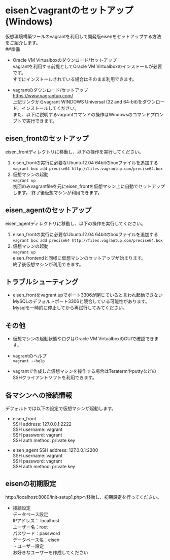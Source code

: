 # eisenとvagrantのセットアップ(Windows)
仮想環境構築ツールのvagrantを利用して開発版eisenをセットアップする方法をご紹介します。  
##準備
* Oracle VM Virtualboxのダウンロード/セットアップ  
vagrantを利用する前提としてOracle VM Virtualboxのインストールが必要です。  
すでにインストールされている場合はそのまま利用できます。

* vagrantのダウンロード/セットアップ  
https://www.vagrantup.com/  
上記リンクからvagrant WINDOWS Universal (32 and 64-bit)をダウンロード、インストールしてください。  
また、以下に説明するvagrantコマンドの操作はWindowsのコマンドプロンプトで実行できます。

## eisen_frontのセットアップ
eisen_frontディレクトリに移動し、以下の操作を実行してください。  
1. eisen_frontの実行に必要なUbuntu12.04 64bitのboxファイルを追加する  
`vagrant box add precise64 http://files.vagrantup.com/precise64.box`  
2. 仮想マシンの起動  
`vagrant up`  
初回のみvagrantfileを元にeisen_frontを仮想マシン上に自動でセットアップします。
終了後仮想マシンが利用できます。  

## eisen_agentのセットアップ
eisen_agentディレクトリに移動し、以下の操作を実行してください。  
1. eisen_frontの実行に必要なUbuntu12.04 64bitのboxファイルを追加する  
`vagrant box add precise64 http://files.vagrantup.com/precise64.box`   
2. 仮想マシンの起動  
`vagrant up`  
eisen_frontendと同様に仮想マシンのセットアップが始まります。  
終了後仮想マシンが利用できます。  

## トラブルシューティング
* eisen_frontをvagrant upでポート3306が閉じていると言われ起動できない  
MySQLのデフォルトポート3306と競合している可能性があります。  
Mysqlを一時的に停止してから再試行してみてください。

## その他
* 仮想マシンの起動状態やログはOracle VM VirtualboxのGUIで確認できます。

* vagrantのヘルプ  
`vagrant --help`

* vagrantで作成した仮想マシンを操作する場合はTeratermやputtyなどのSSHクライアントソフトを利用できます。

## 各マシンへの接続情報
デフォルトでは以下の設定で仮想マシンが起動します。  
* eisen_front  
SSH address: 127.0.0.1:2222  
SSH username: vagrant  
SSH password: vagrant  
SSH auth method: private key  

* eisen_agent
SSH address: 127.0.0.1:2200  
SSH username: vagrant  
SSH password: vagrant  
SSH auth method: private key  

## eisenの初期設定
http://localhost:8080/init-setup1.phpへ移動し、初期設定を行ってください。
* 接続設定  
データベース設定  
IPアドレス： localhost  
ユーザー名：root  
パスワード：password  
データベース名：eisen  
・ユーザー設定  
お好きなユーザーを作成してください  

